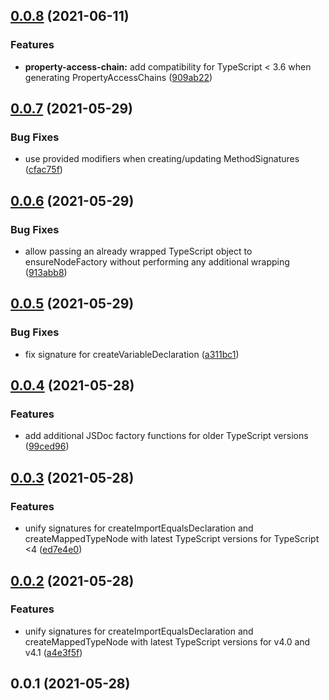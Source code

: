 ## [0.0.8](https://github.com/wessberg/compatfactory/compare/v0.0.7...v0.0.8) (2021-06-11)

### Features

- **property-access-chain:** add compatibility for TypeScript < 3.6 when generating PropertyAccessChains ([909ab22](https://github.com/wessberg/compatfactory/commit/909ab22084c9070b1bb974c281c5c7b9a0548a76))

## [0.0.7](https://github.com/wessberg/compatfactory/compare/v0.0.6...v0.0.7) (2021-05-29)

### Bug Fixes

- use provided modifiers when creating/updating MethodSignatures ([cfac75f](https://github.com/wessberg/compatfactory/commit/cfac75fcd593384d5d3b1c1a4066f5f769f50eaf))

## [0.0.6](https://github.com/wessberg/compatfactory/compare/v0.0.5...v0.0.6) (2021-05-29)

### Bug Fixes

- allow passing an already wrapped TypeScript object to ensureNodeFactory without performing any additional wrapping ([913abb8](https://github.com/wessberg/compatfactory/commit/913abb8f7e7218876013a5f3cf48dd3f748f404e))

## [0.0.5](https://github.com/wessberg/compatfactory/compare/v0.0.4...v0.0.5) (2021-05-29)

### Bug Fixes

- fix signature for createVariableDeclaration ([a311bc1](https://github.com/wessberg/compatfactory/commit/a311bc17ca73c8d899f160afed606f6ef49d3fa5))

## [0.0.4](https://github.com/wessberg/compatfactory/compare/v0.0.3...v0.0.4) (2021-05-28)

### Features

- add additional JSDoc factory functions for older TypeScript versions ([99ced96](https://github.com/wessberg/compatfactory/commit/99ced9601698114282b4a57c1d3afec6fc51c960))

## [0.0.3](https://github.com/wessberg/compatfactory/compare/v0.0.2...v0.0.3) (2021-05-28)

### Features

- unify signatures for createImportEqualsDeclaration and createMappedTypeNode with latest TypeScript versions for TypeScript <4 ([ed7e4e0](https://github.com/wessberg/compatfactory/commit/ed7e4e07e11749f487ad7663e6a5e662f34f9c8f))

## [0.0.2](https://github.com/wessberg/compatfactory/compare/v0.0.1...v0.0.2) (2021-05-28)

### Features

- unify signatures for createImportEqualsDeclaration and createMappedTypeNode with latest TypeScript versions for v4.0 and v4.1 ([a4e3f5f](https://github.com/wessberg/compatfactory/commit/a4e3f5f9b04108f0c1d188ed6a3d5eff689aff09))

## 0.0.1 (2021-05-28)
